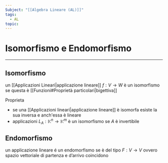 ```yaml
---
Subject: "[[Algebra Lineare (AL)]]"
tags:
  - AL
topic:
---
```


# Isomorfismo e Endomorfismo
---

## Isomorfismo

un [[Applicazioni Lineari|applicazione lineare]] $f:V \rightarrow W$ è un isomorfismo se questa è [[Funzioni#Proprietà particolari|bigettiva]]


Proprieta
- se una [[Applicazioni lineari|applicazione lineare]] è isomorfa esiste la sua inversa e anch'essa è lineare
 - applicazioni $L_A : \mathbb{K}^n \rightarrow \mathbb{K}^m$ è un isomorfismo se $A$  è invertibile

## Endomorfismo

un applicazione lineare é un endomorfismo se è del tipo $F:V \rightarrow V$ ovvero spazio vettoriale di partenza e d’arrivo coincidono
